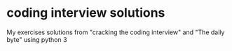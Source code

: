 # coding interview solutions
My exercises solutions from "cracking the coding interview" and "The daily byte" using python 3
